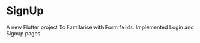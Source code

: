 # SignUp

A new Flutter project To Familarise with Form feilds.
Implemented Login and Signup pages. 
